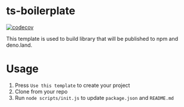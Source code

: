 # ts-boilerplate

[![codecov](https://codecov.io/gh/zxch3n/ts-boilerplate/branch/master/graph/badge.svg)](https://codecov.io/gh/zxch3n/ts-boilerplate)

This template is used to build library that will be published to npm and deno.land.

# Usage

1. Press `Use this template` to create your project
2. Clone from your repo
3. Run `node scripts/init.js` to update `package.json` and `README.md`
